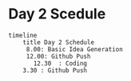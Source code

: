 # Day 2 Scedule

```mermaid
timeline
    title Day 2 Schedule
     8.00: Basic Idea Generation
     12.00: Github Push
       12.30  : Coding
    3.30 : Github Push
```